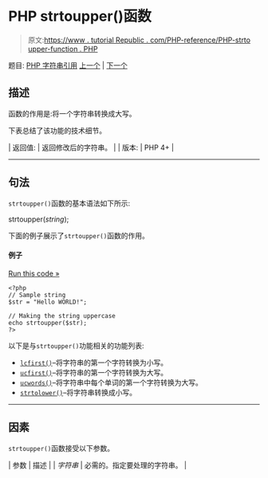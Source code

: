 # PHP strtoupper()函数

> 原文:[https://www . tutorial Republic . com/PHP-reference/PHP-strto upper-function . PHP](https://www.tutorialrepublic.com/php-reference/php-strtoupper-function.php)

题目: [PHP 字符串引用](php-string-functions.php) [上一个](php-strtolower-function.php) | [下一个](php-strtr-function.php)

## 描述

函数的作用是:将一个字符串转换成大写。

下表总结了该功能的技术细节。

| 返回值: | 返回修改后的字符串。 |
| 版本: | PHP 4+ |

* * *

## 句法

`strtoupper()`函数的基本语法如下所示:

strtoupper(*string*);

下面的例子展示了`strtoupper()`函数的作用。

#### 例子

[Run this code »](../codelab.php?topic=php&file=convert-all-characters-of-a-string-to-uppercase "Run this code to view the output")

```
<?php
// Sample string
$str = "Hello WORLD!";

// Making the string uppercase
echo strtoupper($str);
?>
```

以下是与`strtoupper()`功能相关的功能列表:

*   [`lcfirst()`](php-lcfirst-function.php)–将字符串的第一个字符转换为小写。
*   [`ucfirst()`](php-ucfirst-function.php)–将字符串的第一个字符转换为大写。
*   [`ucwords()`](php-ucwords-function.php)–将字符串中每个单词的第一个字符转换为大写。
*   [`strtolower()`](php-strtolower-function.php)–将字符串转换成小写。

* * *

## 因素

`strtoupper()`函数接受以下参数。

| 参数 | 描述 |
| *字符串* | 必需的。指定要处理的字符串。 |